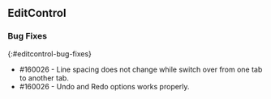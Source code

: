 ## EditControl

### Bug Fixes
{:#editcontrol-bug-fixes}

* \#160026 - Line spacing does not change while switch over from one tab to another tab.
* \#160026 - Undo and Redo options works properly.
